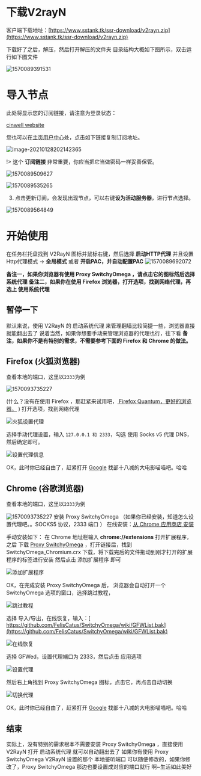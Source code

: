# 下载V2rayN

客户端下载地址：[https://www.sstank.tk/ssr-download/v2rayn.zip](https://www.sstank.tk/ssr-download/v2rayn.zip)

下载好了之后，解压，然后打开解压的文件夹
目录结构大概如下图所示，双击运行如下图文件

![1570089391531](https://i.loli.net/2021/01/28/ephQU6XxlLoKFM2.png)

# 导入节点

此处将显示您的订阅链接，请注意为登录状态：

[cinwell website](/sublink?type=v2ray ':include :type=markdown')

您也可以在[主页用户中心](https://www.sstank.ml/user)处，点击如下链接复制订阅地址。

![image-20210128202142365](https://i.loli.net/2021/01/28/T7tvMgacw1U9fbX.png)

!> 这个 **订阅链接** 非常重要，你应当把它当做密码一样妥善保管。

![1570089509627](https://i.loli.net/2021/01/28/tIn9Myjzmo2QGuD.png)

![1570089535265](https://i.loli.net/2021/01/28/Dy2CscKkaBmrMbu.png)

3. 点击更新订阅，会发现出现节点，可以右键**设为活动服务器**，进行节点选择。

![1570089564849](https://i.loli.net/2021/01/28/3yOolqfBXGepWj9.png)

# 开始使用

在任务栏托盘找到 V2RayN 图标并鼠标右键，然后选择 **启动HTTP代理**
并且设置 Http代理模式 -> **全局模式** 或者 **开启PAC，并自动配置PAC**
![1570089692072](https://i.loli.net/2021/01/28/6URDSIiwZBMqg4A.png)

**备注一，如果你浏览器有使用 Proxy SwitchyOmega ，请点击它的图标然后选择 系统代理**
**备注二，如果你在使用 Firefox 浏览器，打开选项，找到网络代理，再选上 使用系统代理**

## 暂停一下

默认来说，使用 V2RayN 的 启动系统代理 来管理翻墙比较简捷一些，浏览器直接就能翻出去了
说着当然，如果你想要手动来管理浏览器的代理也行，往下看
**备注，如果你不是有特别的需求，不需要参考下面的 Firefox 和 Chrome 的做法。**

## Firefox (火狐浏览器)

查看本地的端口，这里以`2333`为例

![1570093735227](https://i.loli.net/2021/01/28/dkJlTGOZ8Qz7DmL.png)

(什么？没有在使用 Firefox ，那赶紧来试用吧，[ Firefox Quantum，更好的浏览器。](https://www.mozilla.org/zh-CN/firefox/) )
打开选项，找到网络代理

![火狐设置代理](https://i.loli.net/2021/01/28/VSr9l4IcRHXizaq.png)

选择手动代理设置，输入 `127.0.0.1 和 2333`，勾选 使用 Socks v5 代理 DNS，然后确定即可。

![设置代理信息](https://i.loli.net/2021/01/28/Etkq267olJvKxaY.png)

OK，此时你已经自由了，赶紧打开 [Google](https://www.google.com/ncr) 找部十八减的大电影喵喵吧。哈哈

## Chrome (谷歌浏览器)
查看本地的端口，这里以`2333`为例

![1570093735227](https://i.loli.net/2021/01/28/dkJlTGOZ8Qz7DmL.png)
安装 Proxy SwitchyOmega （如果你已经安装，知道怎么设置代理吧。。SOCKS5 协议，2333 端口 ）
在线安装：[从 Chrome 应用商店 安装](https://chrome.google.com/webstore/detail/padekgcemlokbadohgkifijomclgjgif)

手动安装如下：
在 Chrome 地址栏输入 **chrome://extensions** 打开扩展程序，之后
下载 [Proxy SwitchyOmega](https://github.com/FelisCatus/SwitchyOmega/releases) ，打开链接后，找到 SwitchyOmega_Chromium.crx 下载，将下载完后的文件拖动到刚才打开的扩展程序的标签进行安装
然后点击 添加扩展程序 即可

![添加扩展程序](https://i.loli.net/2021/01/28/5C6ckEBmjNJGwFe.png)

OK，在完成安装 Proxy SwitchyOmega 后，
浏览器会自动打开一个 SwitchyOmega 选项的窗口，选择跳过教程，

![跳过教程](https://i.loli.net/2021/01/28/m2QYwseZDuafnJM.png)

选择 导入/导出，在线恢复，输入：[ https://github.com/FelisCatus/SwitchyOmega/wiki/GFWList.bak](https://github.com/FelisCatus/SwitchyOmega/wiki/GFWList.bak)

![在线恢复](https://i.loli.net/2021/01/28/nMYJmFKUC9Px8eD.png)

选择 GFWed，设置代理端口为 2333，然后点击 应用选项

![设置代理](https://i.loli.net/2021/01/28/roFIseGuaNVwyHb.png)

然后右上角找到 Proxy SwitchyOmega 图标，点击它，再点击自动切换

![切换代理](https://i.loli.net/2021/01/28/ApgwmZLizIY1UbS.png)

OK，此时你已经自由了，赶紧打开 [Google](https://www.google.com/ncr) 找部十八减的大电影喵喵吧。哈哈

## 结束

实际上，没有特别的需求根本不需要安装 Proxy SwitchyOmega ，直接使用 V2RayN 打开 启动系统代理 就可以自动翻出去了
如果你有使用 Proxy SwitchyOmega
V2RayN 设置的那个 本地鉴听端口 可以随便修改的，如果你修改了，Proxy SwitchyOmega 那边也要设置成对应的端口就行
啊~生活如此美好